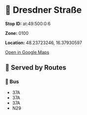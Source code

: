 # 🚉 Dresdner Straße


**Stop ID:** at:49:500:0:6

**Zone:** 0100

**Location:** 48.23723246, 16.37930597

[Open in Google Maps](https://www.google.com/maps?q=48.23723246,16.37930597)

## 🚆 Served by Routes

### 🚌 Bus
- 37A
- 37A
- 37A
- N29